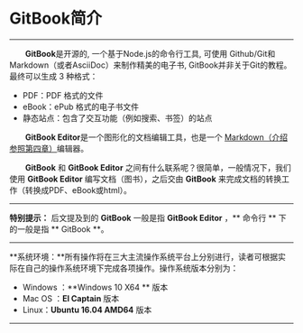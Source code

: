 # GitBook简介

***

&emsp;&emsp;**GitBook**是开源的, 一个基于Node.js的命令行工具, 可使用 Github\/Git和Markdown（或者AsciiDoc）来制作精美的电子书, GitBook并非关于Git的教程。最终可以生成 3 种格式：

* PDF：PDF 格式的文件
* eBook：ePub 格式的电子书文件
* 静态站点：包含了交互功能（例如搜索、书签）的站点

&emsp;&emsp;**GitBook Editor**是一个图形化的文档编辑工具，也是一个 [Markdown（介绍参照第四章）][1]编辑器。

&emsp;&emsp;**GitBook** 和 **GitBook Editor** 之间有什么联系呢？很简单，一般情况下，我们使用 **GitBook Editor** 编写文档（图书），之后交由 **GitBook** 来完成文档的转换工作（转换成PDF、eBook或html）。


***
**特别提示：** 后文提及到的 **GitBook** 一般是指 **GitBook Editor** ，** 命令行 ** 下的一般是指 ** GitBook **。
***
**系统环境：**所有操作将在三大主流操作系统平台上分别进行，读者可根据实际在自己的操作系统环境下完成各项操作。操作系统版本分别为：

* Windows ：**Windows 10 X64 ** 版本
* Mac OS ：**El Captain** 版本
* Linux：**Ubuntu 16.04 AMD64** 版本

***


[1]: markdown/markdown.md 


